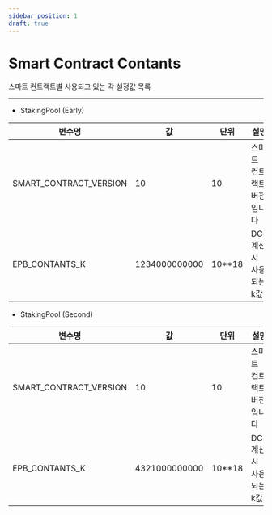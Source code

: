 ```yaml
---
sidebar_position: 1
draft: true
---
```


# Smart Contract Contants

스마트 컨트랙트별 사용되고 있는 각 설정값 목록

---

+ StakingPool (Early)

|변수명|값|단위|설명|비고|
|---|---|---|---|---|
| SMART_CONTRACT_VERSION | 10 | 10 | 스마트 컨트랙트 버전입니다 | 1.0 |
| EPB_CONTANTS_K | 1234000000000 | 10**18 | DCR 계산시 사용되는 k값 | 1.234 |

+ StakingPool (Second)

|변수명|값|단위|설명|비고|
|---|---|---|---|---|
| SMART_CONTRACT_VERSION | 10 | 10 | 스마트 컨트랙트 버전입니다 | 1.0 |
| EPB_CONTANTS_K | 4321000000000 | 10**18 | DCR 계산시 사용되는 k값 | 4.321 |